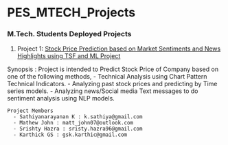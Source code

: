 # PES_MTECH_Projects
### M.Tech. Students Deployed Projects

1. Project 1: [Stock Price Prediction based on Market Sentiments and News Highlights using TSF and ML Project](https://kktestdemo.herokuapp.com/)

 Synopsis : 
  Project is intended to Predict Stock Price of  Company  based on one of the following methods,
    - Technical Analysis using Chart Pattern Technical Indicators.
    - Analyzing past stock prices and predicting by Time series models.
    - Analyzing news/Social media Text messages to do sentiment analysis using NLP models.

    Project Members  
      - Sathiyanarayanan K : k.sathiya@gmail.com
      - Mathew John : matt_john07@outlook.com
      - Srishty Hazra : sristy.hazra96@gmail.com
      - Karthick GS : gsk.karthic@gmail.com
